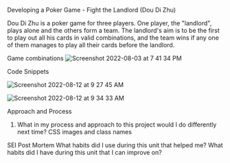 Developing a Poker Game - Fight the Landlord (Dou Di Zhu)


Dou Di Zhu is a poker game for three players. One player, the "landlord", plays alone and the others form a team. The landlord's aim is to be the first to play out all his cards in valid combinations, and the team wins if any one of them manages to play all their cards before the landlord.


Game combinations
![Screenshot 2022-08-03 at 7 41 34 PM](https://user-images.githubusercontent.com/100530095/184241139-044c0057-fe08-48f9-8350-487407b37058.png)




Code Snippets


![Screenshot 2022-08-12 at 9 27 45 AM](https://user-images.githubusercontent.com/100530095/184268555-e2d1b05d-1d5e-4532-8804-13b08c8a6354.png)





![Screenshot 2022-08-12 at 9 34 33 AM](https://user-images.githubusercontent.com/100530095/184269184-cc56a4af-f7d0-4e76-a29f-6460d45e50d7.png)



Approach and Process
1. What in my process and approach to this project would I do differently next time?
CSS images and class names



SEI Post Mortem
What habits did I use during this unit that helped me?
What habits did I have during this unit that I can improve on?
